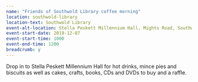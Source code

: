 ```yaml
---
name: "Friends of Southwold Library coffee morning"
location: southwold-library
location-text: Southwold Library
event-alt-location: Stella Peskett Millennium Hall, Mights Road, Southwold, IP18 6BE
event-start-date: 2019-12-07
event-start-time: 1000
event-end-time: 1200
breadcrumb: y
---
```


Drop in to Stella Peskett Millennium Hall for hot drinks, mince pies and biscuits as well as cakes, crafts, books, CDs and DVDs to buy and a raffle.
